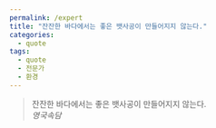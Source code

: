 ```yaml
---
permalink: /expert
title: "잔잔한 바다에서는 좋은 뱃사공이 만들어지지 않는다."
categories:
  - quote
tags: 
  - quote
  - 전문가
  - 환경
---
```

> 잔잔한 바다에서는 좋은 뱃사공이 만들어지지 않는다.  
> <cite>영국속담</cite>